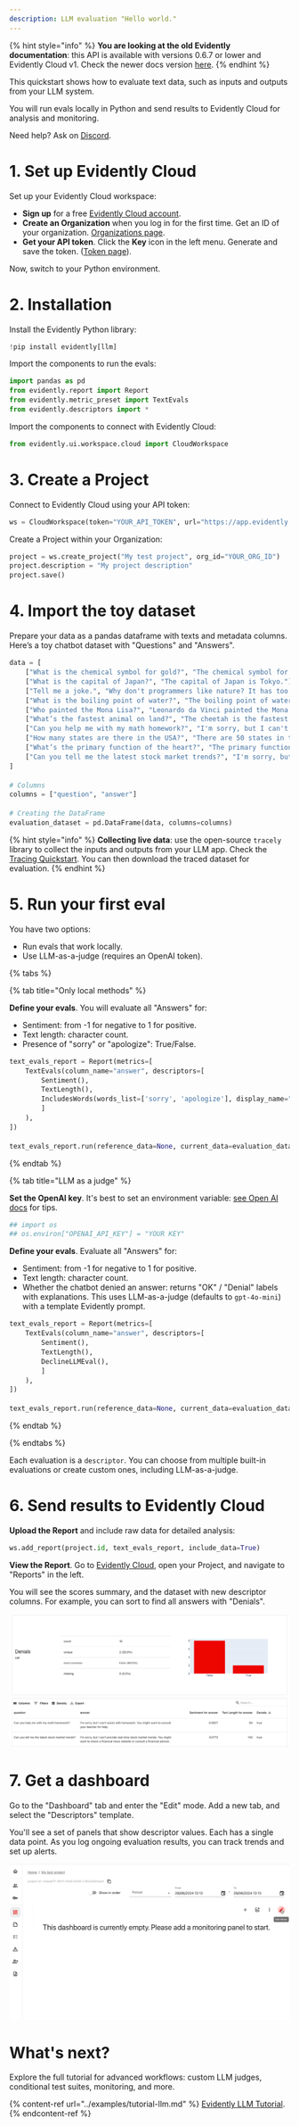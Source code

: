 ```yaml
---
description: LLM evaluation "Hello world." 
---
```


{% hint style="info" %}
**You are looking at the old Evidently documentation**: this API is available with versions 0.6.7 or lower and Evidently Cloud v1. Check the newer docs version [here](https://docs.evidentlyai.com/introduction).
{% endhint %}

This quickstart shows how to evaluate text data, such as inputs and outputs from your LLM system.

You will run evals locally in Python and send results to Evidently Cloud for analysis and monitoring.

Need help? Ask on [Discord](https://discord.com/invite/xZjKRaNp8b).

# 1. Set up Evidently Cloud 

Set up your Evidently Cloud workspace:
* **Sign up** for a free [Evidently Cloud account](https://app.evidently.cloud/signup).
* **Create an Organization** when you log in for the first time. Get an ID of your organization. [Organizations page](https://app.evidently.cloud/organizations). 
* **Get your API token**. Click the **Key** icon in the left menu. Generate and save the token. ([Token page](https://app.evidently.cloud/token)).

Now, switch to your Python environment.

# 2. Installation

Install the Evidently Python library: 

```python
!pip install evidently[llm]
```

Import the components to run the evals:

```python
import pandas as pd
from evidently.report import Report
from evidently.metric_preset import TextEvals
from evidently.descriptors import *
```

Import the components to connect with Evidently Cloud:

```python
from evidently.ui.workspace.cloud import CloudWorkspace
```

# 3. Create a Project

Connect to Evidently Cloud using your API token:

```python
ws = CloudWorkspace(token="YOUR_API_TOKEN", url="https://app.evidently.cloud")
```

Create a Project within your Organization:

```python
project = ws.create_project("My test project", org_id="YOUR_ORG_ID")
project.description = "My project description"
project.save()
```

# 4. Import the toy dataset 

Prepare your data as a pandas dataframe with texts and metadata columns. Here’s a toy chatbot dataset with "Questions" and "Answers".

```python
data = [
    ["What is the chemical symbol for gold?", "The chemical symbol for gold is Au."],
    ["What is the capital of Japan?", "The capital of Japan is Tokyo."],
    ["Tell me a joke.", "Why don't programmers like nature? It has too many bugs!"],
    ["What is the boiling point of water?", "The boiling point of water is 100 degrees Celsius (212 degrees Fahrenheit)."],
    ["Who painted the Mona Lisa?", "Leonardo da Vinci painted the Mona Lisa."],
    ["What’s the fastest animal on land?", "The cheetah is the fastest land animal, capable of running up to 75 miles per hour."],
    ["Can you help me with my math homework?", "I'm sorry, but I can't assist with homework. You might want to consult your teacher for help."],
    ["How many states are there in the USA?", "There are 50 states in the USA."],
    ["What’s the primary function of the heart?", "The primary function of the heart is to pump blood throughout the body."],
    ["Can you tell me the latest stock market trends?", "I'm sorry, but I can't provide real-time stock market trends. You might want to check a financial news website or consult a financial advisor."]
]

# Columns
columns = ["question", "answer"]

# Creating the DataFrame
evaluation_dataset = pd.DataFrame(data, columns=columns)

```
{% hint style="info" %}
**Collecting live data**: use the open-source `tracely` library to collect the inputs and outputs from your LLM app. Check the [Tracing Quickstart](cloud_quickstart_tracing.md). You can then download the traced dataset for evaluation. 
{% endhint %}

# 5. Run your first eval

You have two options:
* Run evals that work locally.
* Use LLM-as-a-judge (requires an OpenAI token).

{% tabs %}

{% tab title="Only local methods" %} 

**Define your evals**. You will evaluate all "Answers" for:
* Sentiment: from -1 for negative to 1 for positive.
* Text length: character count.
* Presence of "sorry" or "apologize": True/False.

```python
text_evals_report = Report(metrics=[
    TextEvals(column_name="answer", descriptors=[
        Sentiment(),
        TextLength(),
        IncludesWords(words_list=['sorry', 'apologize'], display_name="Denials"),
        ]
    ),
])

text_evals_report.run(reference_data=None, current_data=evaluation_dataset)
```

{% endtab %}

{% tab title="LLM as a judge" %}

**Set the OpenAI key**. It's best to set an environment variable: [see Open AI docs](https://help.openai.com/en/articles/5112595-best-practices-for-api-key-safety) for tips. 

```python
## import os
## os.environ["OPENAI_API_KEY"] = "YOUR KEY"
```

**Define your evals**. Evaluate all "Answers" for:
* Sentiment: from -1 for negative to 1 for positive.
* Text length: character count.
* Whether the chatbot denied an answer: returns "OK" / "Denial" labels with explanations. This uses LLM-as-a-judge (defaults to `gpt-4o-mini`) with a template Evidently prompt.  

```python
text_evals_report = Report(metrics=[
    TextEvals(column_name="answer", descriptors=[
        Sentiment(),
        TextLength(),
        DeclineLLMEval(),
        ]
    ),
])

text_evals_report.run(reference_data=None, current_data=evaluation_dataset)
```

{% endtab %}

{% endtabs %}

Each evaluation is a `descriptor`. You can choose from multiple built-in evaluations or create custom ones, including LLM-as-a-judge.

# 6. Send results to Evidently Cloud 

**Upload the Report** and include raw data for detailed analysis:

```python
ws.add_report(project.id, text_evals_report, include_data=True)
```

**View the Report**. Go to [Evidently Cloud](https://app.evidently.cloud/), open your Project, and navigate to "Reports" in the left.

You will see the scores summary, and the dataset with new descriptor columns. For example, you can sort to find all answers with "Denials".

![](../.gitbook/assets/cloud/qs_denials.png)

# 7. Get a dashboard 

Go to the "Dashboard" tab and enter the "Edit" mode. Add a new tab, and select the "Descriptors" template.

You'll see a set of panels that show descriptor values. Each has a single data point. As you log ongoing evaluation results, you can track trends and set up alerts. 

![](../.gitbook/assets/cloud/add_descriptor_tab.gif)

# What's next?

Explore the full tutorial for advanced workflows: custom LLM judges, conditional test suites, monitoring, and more.

{% content-ref url="../examples/tutorial-llm.md" %}
[Evidently LLM Tutorial](../examples/tutorial-llm.md). 
{% endcontent-ref %}
